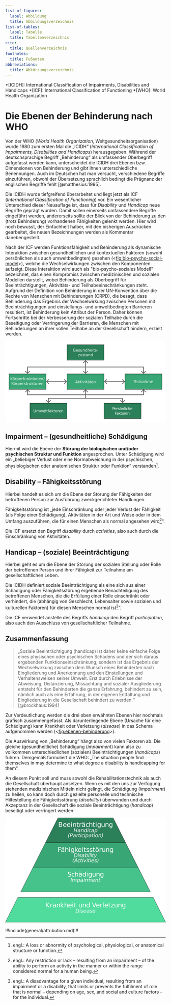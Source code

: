 ```yaml
---
list-of-figures:
  label: Abbildung
  title: Abbildungsverzeichnis
list-of-tables:
  label: Tabelle
  title: Tabellenverzeichnis
cite:
  title: Quellenverzeichnis
footnotes:
  title: Fußnoten
abbreviations:
  title: Abkürzungsverzeichnis
---
```


<!-- prettier-ignore -->
*[ICIDH]: International Classification of Impairments, Disabilities and Handicaps
*[ICF]: International Classification of Functioning
*[WHO]: World Health Organization

# Die Ebenen der Behinderung nach WHO

Von der WHO (_World Health Organization_, Weltgesundheitsorganisation) wurde $1980$ zum ersten Mal die „ICIDH“ (_International Classification of Impairments, Disabilities and Handicaps_) herausgegeben.
Während der deutschsprachige Begriff „Behinderung“ als umfassender Oberbegriff aufgefasst werden kann, unterscheidet die ICIDH drei Ebenen bzw. Dimensionen von Behinderung und gibt ihnen unterschiedliche Benennungen.
Auch im Deutschen hat man versucht, verschiedene Begriffe einzuführen, obwohl der Übersetzung sprachlich bedingt die Prägnanz der englischen Begriffe fehlt [@matthesius:1995].

<!-- FIXME: "der Einfachheit halber -->

Die ICIDH wurde tiefgreifend überarbeitet und liegt jetzt als ICF (_International Classification of Functioning_) vor.
Ein wesentlicher Unterschied dieser Neuauflage ist, dass für _Disability_ und _Handicap_ neue Begriffe geprägt wurden.
Damit sollen einerseits umfassendere Begriffe eingeführt werden, andererseits sollte der Blick von der Behinderung zu den (trotz Behinderung) vorhandenen Fähigkeiten gelenkt werden.
Hier wird noch bewusst, der Einfachheit halber, mit den bisherigen Ausdrücken gearbeitet, die neuen Bezeichnungen werden als Kommentar danebengestellt.

Nach der ICF werden Funktionsfähigkeit und Behinderung als dynamische Interaktion zwischen gesundheitlichen
und kontextuellen Faktoren (sowohl persönlichen als auch umweltbedingten) gesehen (<<fig:bio-psycho-social-model>>),
welche die Wechselwirkungen zwischen den Komponenten aufzeigt. Diese Interaktion wird auch als "bio-psycho-soziales Modell" bezeichnet, das einen Kompromiss zwischen medizinischen und sozialen Modellen darstellt, wobei
Behinderung als Oberbegriff für Beeinträchtigungen, Aktivitäts- und Teilhabeeinschränkungen steht.
Aufgrund der Definition von Behinderung in der UN-Konvention über die Rechte von Menschen mit Behinderungen
(CRPD), die besagt, dass Behinderung das Ergebnis der Wechselwirkung zwischen Personen mit Beeinträchtigungen und
einstellungs- und umweltbedingten Barrieren resultiert, ist Behinderung kein Attribut der Person. Daher können Fortschritte bei der Verbesserung der sozialen Teilhabe durch die Beseitigung oder Verringerung der Barrieren, die Menschen mit Behinderungen an ihrer vollen Teilhabe an der Gesellschaft hindern, erzielt werden.

<!-- FIXME - Psycho-soziales Modell in SVG umwandeln?
-->

![Das integrative bio-psycho-soziale Modell von Funktionsfähigkeit, Behinderung und Gesundheit.](./pics/02/bio-psycho-social-model-of-functioning-disability-health.svg "bio-psycho-social-model#Das integrative bio-psycho-soziale Modell von Funktionsfähigkeit, Behinderung und Gesundheit [@icf:2001, @icf:bio-psycho-social-model:2001].")

## Impairment – (gesundheitliche) Schädigung

<!-- FIXME: Footnote -->

Hiermit wird die Ebene der **Störung der biologischen und/oder psychischen Struktur und Funktion** angesprochen.
Unter Schädigung wird ein „beliebiger Verlust oder eine Normabweichung in der psychischen, physiologischen oder anatomischen Struktur oder Funktion“ verstanden[^1].

[^1]: engl.: A loss or abnormity of psychological, physiological, or anatomical structure or function.

## Disability – Fähigkeitsstörung

Hierbei handelt es sich um die Ebene der Störung der Fähigkeiten der betroffenen Person zur Ausführung zweckgerichteter Handlungen.

Fähigkeitsstörung ist „jede Einschränkung oder jeder Verlust der Fähigkeit (als Folge einer Schädigung), Aktivitäten in der Art und Weise oder in dem Umfang auszuführen, die für einen Menschen als normal angesehen wird[^2]“.

Die ICF ersetzt den Begriff _disability_ durch _activities_, also auch durch die Einschränkung von Aktivitäten.

## Handicap – (soziale) Beeinträchtigung

Hierbei geht es um die Ebene der Störung der sozialen Stellung oder Rolle der betroffenen Person und ihrer Fähigkeit zur Teilnahme am gesellschaftlichen Leben.

Die ICIDH definiert soziale Beeinträchtigung als eine sich aus einer Schädigung oder Fähigkeitsstörung ergebende Benachteiligung des betroffenen Menschen, die die Erfüllung einer Rolle einschränkt oder verhindert, die (abhängig von Geschlecht, Lebensalter sowie sozialen und kulturellen Faktoren) für diesen Menschen normal ist[^3]“.

Die ICF verwendet anstelle des Begriffs _handicap_ den Begriff _participation_, also auch den Ausschluss von gesellschaftlicher Teilnahme.

## Zusammenfassung

<!-- FIXME: dot -->

> „Soziale Beeinträchtigung (handicap) ist daher keine einfache Folge eines physischen oder psychischen Schadens und der sich daraus ergebenden Funktionseinschränkung, sondern ist das Ergebnis der Wechselwirkung zwischen dem Wunsch eines Behinderten nach Eingliederung und Anerkennung und den Einstellungen und Verhaltensweisen seiner Umwelt.
> Erst durch Erlebnisse der Abweisung, Distanzierung, Missachtung und sozialer Ausgliederung entsteht für den Behinderten die ganze Erfahrung, behindert zu sein, nämlich auch als eine Erfahrung, in der eigenen Entfaltung und Eingliederung in die Gesellschaft behindert zu werden.“ [@brockhaus:1994]

Zur Verdeutlichung werden die drei oben erwähnten Ebenen hier nochmals grafisch zusammengefasst.
Als darunterliegende Ebene (Ursache für eine Schädigung) kann Krankheit oder Verletzung (_disease_) in das Schema aufgenommen werden (<<fig:ebenen-behinderung>>).

Die Auswirkung von „Behinderung“ hängt also von vielen Faktoren ab.
Die gleiche (gesundheitliche) Schädigung (_impairment_) kann also zu vollkommen unterschiedlichen (sozialen) Beeinträchtigungen (_handicaps_) führen.
Demgemäß formuliert die WHO: „The situation people find themselves in may determine to what degree a disability is handicapping for them“.

An diesem Punkt soll und muss sowohl die Rehabilitationstechnik als auch die Gesellschaft überhaupt ansetzen.
Wenn es mit den uns zur Verfügung stehenden medizinischen Mitteln nicht gelingt, die Schädigung (_impairment_) zu heilen, so kann doch durch gezielte personelle und technische Hilfestellung die Fähigkeitsstörung (_disability_) überwunden und durch Akzeptanz in der Gesellschaft die soziale Beeinträchtigung (_handicap_) beseitigt oder verringert werden.

[^2]: engl.: Any restriction or lack – resulting from an impairment – of the ability to perform an activity in the manner or within the range considered normal for a human being.
[^3]: engl.: A disadvantage for a given individual, resulting from an impairment or a disability, that limits or prevents the fulfilment of role that is normal – depending on age, sex, and social and culture factors – for the individual.

![Die Ebenen der Behinderung und die zugrundeliegende Ursache.](./pics/02/ebenen-der-behinderung-und-ursachen.svg "ebenen-behinderung#Die Ebenen der Behinderung und die zugrundeliegende Ursache [@zagler:2008].")

!!!include(general/attribution.md)!!!
